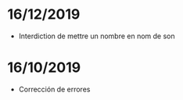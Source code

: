 # 16/12/2019

- Interdiction de mettre un nombre en nom de son

# 16/10/2019

- Corrección de errores
